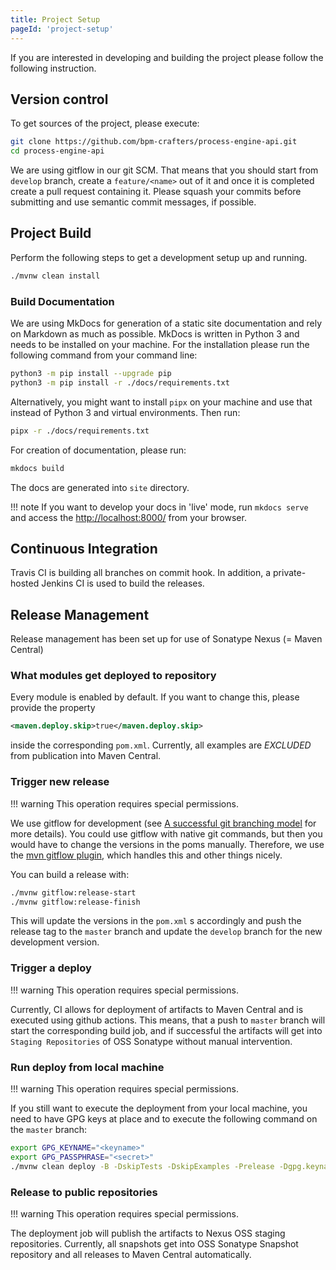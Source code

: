 ```yaml
---
title: Project Setup
pageId: 'project-setup'
---
```


If you are interested in developing and building the project please follow the following instruction.

## Version control

To get sources of the project, please execute:

```bash
git clone https://github.com/bpm-crafters/process-engine-api.git
cd process-engine-api
```

We are using gitflow in our git SCM. That means that you should start from `develop` branch,
create a `feature/<name>` out of it and once it is completed create a pull request containing
it. Please squash your commits before submitting and use semantic commit messages, if possible.

## Project Build

Perform the following steps to get a development setup up and running.

```bash
./mvnw clean install
```
### Build Documentation

We are using MkDocs for generation of a static site documentation and rely on Markdown as much as possible.
MkDocs is written in Python 3 and needs to be installed on your machine. For the installation please run the following
command from your command line:

```bash
python3 -m pip install --upgrade pip
python3 -m pip install -r ./docs/requirements.txt
```
Alternatively, you might want to install `pipx` on your machine and use that instead of Python 3 and virtual environments. Then run:

```bash
pipx -r ./docs/requirements.txt
```

For creation of documentation, please run:

```bash
mkdocs build
```

The docs are generated into `site` directory.

!!! note
    If you want to develop your docs in 'live' mode, run `mkdocs serve` and access the [http://localhost:8000/](http://localhost:8000/) from your browser.

## Continuous Integration

Travis CI is building all branches on commit hook. In addition, a private-hosted Jenkins CI
is used to build the releases.

## Release Management

Release management has been set up for use of Sonatype Nexus (= Maven Central)

### What modules get deployed to repository

Every module is enabled by default. If you want to change this, please provide the property

```xml
<maven.deploy.skip>true</maven.deploy.skip>
```

inside the corresponding `pom.xml`. Currently, all examples are _EXCLUDED_ from publication into Maven Central.

### Trigger new release

!!! warning
    This operation requires special permissions.

We use gitflow for development (see [A successful git branching model](http://nvie.com/posts/a-successful-git-branching-model/) for more details). You could use gitflow with native git commands, but then you would have to change the versions in the poms manually. Therefore, we use the [mvn gitflow plugin](https://github.com/aleksandr-m/gitflow-maven-plugin/), which handles this and other things nicely.

You can build a release with:

```bash
./mvnw gitflow:release-start
./mvnw gitflow:release-finish
```

This will update the versions in the `pom.xml` s accordingly and push the release tag to the `master` branch
and update the `develop` branch for the new development version.

### Trigger a deploy

!!! warning
    This operation requires special permissions.

Currently, CI allows for deployment of artifacts to Maven Central and is executed using github actions.
This means, that a push to `master` branch will start the corresponding build job, and if successful the
artifacts will get into `Staging Repositories` of OSS Sonatype without manual intervention.

### Run deploy from local machine

!!! warning
    This operation requires special permissions.

If you still want to execute the deployment from your local machine, you need to have GPG keys at place and
to execute the following command on the `master` branch:

```bash
export GPG_KEYNAME="<keyname>"
export GPG_PASSPHRASE="<secret>"
./mvnw clean deploy -B -DskipTests -DskipExamples -Prelease -Dgpg.keyname=$GPG_KEYNAME -Dgpg.passphrase=$GPG_PASSPHRASE
```

### Release to public repositories

!!! warning
     This operation requires special permissions.

The deployment job will publish the artifacts to Nexus OSS staging repositories. Currently, all snapshots get into OSS Sonatype Snapshot
repository and all releases to Maven Central automatically.
